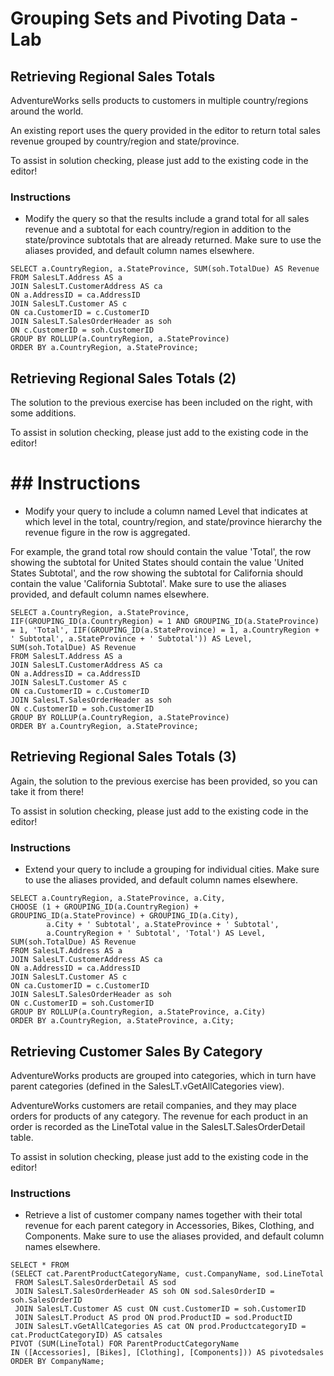 # Grouping Sets and Pivoting Data - Lab

## Retrieving Regional Sales Totals

AdventureWorks sells products to customers in multiple country/regions around the world.

An existing report uses the query provided in the editor to return total sales revenue grouped by country/region and state/province.

To assist in solution checking, please just add to the existing code in the editor!

### Instructions

- Modify the query so that the results include a grand total for all sales revenue and a subtotal for each country/region in addition to the state/province subtotals that are already returned. Make sure to use the aliases provided, and default column names elsewhere.

```
SELECT a.CountryRegion, a.StateProvince, SUM(soh.TotalDue) AS Revenue
FROM SalesLT.Address AS a
JOIN SalesLT.CustomerAddress AS ca
ON a.AddressID = ca.AddressID
JOIN SalesLT.Customer AS c
ON ca.CustomerID = c.CustomerID
JOIN SalesLT.SalesOrderHeader as soh
ON c.CustomerID = soh.CustomerID
GROUP BY ROLLUP(a.CountryRegion, a.StateProvince)
ORDER BY a.CountryRegion, a.StateProvince;
```

## Retrieving Regional Sales Totals (2)

The solution to the previous exercise has been included on the right, with some additions.

To assist in solution checking, please just add to the existing code in the editor!

# ## Instructions

- Modify your query to include a column named Level that indicates at which level in the total, country/region, and state/province hierarchy the revenue figure in the row is aggregated.

For example, the grand total row should contain the value 'Total', the row showing the subtotal for United States should contain the value 'United States Subtotal', and the row showing the subtotal for California should contain the value 'California Subtotal'.
Make sure to use the aliases provided, and default column names elsewhere.

```
SELECT a.CountryRegion, a.StateProvince,
IIF(GROUPING_ID(a.CountryRegion) = 1 AND GROUPING_ID(a.StateProvince) = 1, 'Total', IIF(GROUPING_ID(a.StateProvince) = 1, a.CountryRegion + ' Subtotal', a.StateProvince + ' Subtotal')) AS Level,
SUM(soh.TotalDue) AS Revenue
FROM SalesLT.Address AS a
JOIN SalesLT.CustomerAddress AS ca
ON a.AddressID = ca.AddressID
JOIN SalesLT.Customer AS c
ON ca.CustomerID = c.CustomerID
JOIN SalesLT.SalesOrderHeader as soh
ON c.CustomerID = soh.CustomerID
GROUP BY ROLLUP(a.CountryRegion, a.StateProvince)
ORDER BY a.CountryRegion, a.StateProvince;
```

## Retrieving Regional Sales Totals (3)

Again, the solution to the previous exercise has been provided, so you can take it from there!

To assist in solution checking, please just add to the existing code in the editor!

### Instructions

- Extend your query to include a grouping for individual cities. Make sure to use the aliases provided, and default column names elsewhere.

```
SELECT a.CountryRegion, a.StateProvince, a.City,
CHOOSE (1 + GROUPING_ID(a.CountryRegion) + GROUPING_ID(a.StateProvince) + GROUPING_ID(a.City),
        a.City + ' Subtotal', a.StateProvince + ' Subtotal',
        a.CountryRegion + ' Subtotal', 'Total') AS Level,
SUM(soh.TotalDue) AS Revenue
FROM SalesLT.Address AS a
JOIN SalesLT.CustomerAddress AS ca
ON a.AddressID = ca.AddressID
JOIN SalesLT.Customer AS c
ON ca.CustomerID = c.CustomerID
JOIN SalesLT.SalesOrderHeader as soh
ON c.CustomerID = soh.CustomerID
GROUP BY ROLLUP(a.CountryRegion, a.StateProvince, a.City)
ORDER BY a.CountryRegion, a.StateProvince, a.City;
```

## Retrieving Customer Sales By Category

AdventureWorks products are grouped into categories, which in turn have parent categories (defined in the SalesLT.vGetAllCategories view).

AdventureWorks customers are retail companies, and they may place orders for products of any category. The revenue for each product in an order is recorded as the LineTotal value in the SalesLT.SalesOrderDetail table.

To assist in solution checking, please just add to the existing code in the editor!

### Instructions

- Retrieve a list of customer company names together with their total revenue for each parent category in Accessories, Bikes, Clothing, and Components. Make sure to use the aliases provided, and default column names elsewhere.

```
SELECT * FROM
(SELECT cat.ParentProductCategoryName, cust.CompanyName, sod.LineTotal
 FROM SalesLT.SalesOrderDetail AS sod
 JOIN SalesLT.SalesOrderHeader AS soh ON sod.SalesOrderID = soh.SalesOrderID
 JOIN SalesLT.Customer AS cust ON cust.CustomerID = soh.CustomerID
 JOIN SalesLT.Product AS prod ON prod.ProductID = sod.ProductID
 JOIN SalesLT.vGetAllCategories AS cat ON prod.ProductcategoryID = cat.ProductCategoryID) AS catsales
PIVOT (SUM(LineTotal) FOR ParentProductCategoryName
IN ([Accessories], [Bikes], [Clothing], [Components])) AS pivotedsales
ORDER BY CompanyName;
```